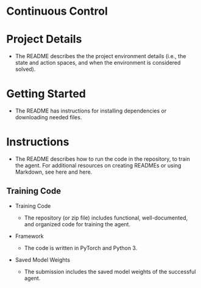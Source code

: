 # Continuous Control

# Project Details
- The README describes the the project environment details (i.e., the state and action spaces, and when the environment is considered solved).

# Getting Started
- The README has instructions for installing dependencies or downloading needed files.

# Instructions
- The README describes how to run the code in the repository, to train the agent. For additional resources on creating READMEs or using Markdown, see here and here.


## Training Code

- Training Code
    - The repository (or zip file) includes functional, well-documented, and organized code for training the agent.

- Framework
    - The code is written in PyTorch and Python 3.

- Saved Model Weights
    - The submission includes the saved model weights of the successful agent.
